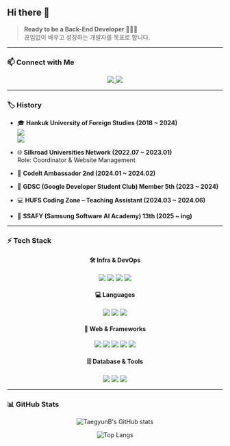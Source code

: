 ## Hi there 👋  

> **Ready to be a Back-End Developer 🧑🏻‍💻**  
> 끊임없이 배우고 성장하는 개발자를 목표로 합니다.  

---

### 📫 Connect with Me  

<div align="center">

<a href="mailto:taegyunb99@gmail.com">
  <img src="https://img.shields.io/badge/Gmail-D14836?style=for-the-badge&logo=gmail&logoColor=white">
</a>
<!-- <a href="https://www.instagram.com/your_instagram" target="_blank">
  <img src="https://img.shields.io/badge/Instagram-E4405F?style=for-the-badge&logo=instagram&logoColor=white">
</a> -->
<a href="https://musclecoding.tistory.com" target="_blank">
  <img src="https://img.shields.io/badge/Tistory-000000?style=for-the-badge&logo=tistory&logoColor=white">
</a>

</div>

---

### 🏷️ History  
- 🎓 **Hankuk University of Foreign Studies (2018 ~ 2024)**  
  <img src="https://img.shields.io/badge/Major-Global%20Business%20&%20Technology-blue?style=flat">  
  <img src="https://img.shields.io/badge/Minor-Computer%20Science-green?style=flat">

- 🌐 **Silkroad Universities Network (2022.07 ~ 2023.01)**  
  Role: Coordinator & Website Management  

- 🚀 **CodeIt Ambassador 2nd (2024.01 ~ 2024.02)**  
- 👥 **GDSC (Google Developer Student Club) Member 5th (2023 ~ 2024)**  
- 💻 **HUFS Coding Zone – Teaching Assistant (2024.03 ~ 2024.06)**  
- 🏫 **SSAFY (Samsung Software AI Academy) 13th (2025 ~ ing)**  

---

### ⚡ Tech Stack  

<div align="center">

#### 🛠 Infra & DevOps  
<img src="https://img.shields.io/badge/Docker-2496ED?style=for-the-badge&logo=docker&logoColor=white"> 
<img src="https://img.shields.io/badge/Jenkins-D24939?style=for-the-badge&logo=jenkins&logoColor=white"> 
<img src="https://img.shields.io/badge/Nginx-009639?style=for-the-badge&logo=nginx&logoColor=white"> 
<img src="https://img.shields.io/badge/AWS-232F3E?style=for-the-badge&logo=amazonaws&logoColor=white">  

#### 💻 Languages  
<img src="https://img.shields.io/badge/Java-007396?style=for-the-badge&logo=java&logoColor=white"> 
<img src="https://img.shields.io/badge/Python-3776AB?style=for-the-badge&logo=python&logoColor=white"> 
<img src="https://img.shields.io/badge/JavaScript-F7DF1E?style=for-the-badge&logo=javascript&logoColor=black">  

#### 🌱 Web & Frameworks  
<img src="https://img.shields.io/badge/HTML5-E34F26?style=for-the-badge&logo=html5&logoColor=white"> 
<img src="https://img.shields.io/badge/CSS3-1572B6?style=for-the-badge&logo=css3&logoColor=white">  
<img src="https://img.shields.io/badge/Spring-6DB33F?style=for-the-badge&logo=spring&logoColor=white"> 
<img src="https://img.shields.io/badge/Django-092E20?style=for-the-badge&logo=django&logoColor=white"> 
<img src="https://img.shields.io/badge/Vue.js-4FC08D?style=for-the-badge&logo=vue.js&logoColor=white">  

#### 🗄 Database & Tools  
<img src="https://img.shields.io/badge/MySQL-4479A1?style=for-the-badge&logo=mysql&logoColor=white">  
<img src="https://img.shields.io/badge/Git-F05032?style=for-the-badge&logo=git&logoColor=white"> 
<img src="https://img.shields.io/badge/GitHub-181717?style=for-the-badge&logo=github&logoColor=white">  

</div>

---

### 📊 GitHub Stats  
<div align="center">
  
![TaegyunB's GitHub stats](https://github-readme-stats.vercel.app/api?username=taegyunb&show_icons=true&theme=radical)  

![Top Langs](https://github-readme-stats.vercel.app/api/top-langs/?username=taegyunB&layout=donut)  

</div>
